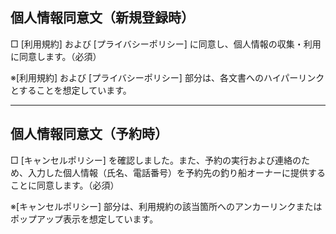 ## 個人情報同意文（新規登録時）

□ [利用規約] および [プライバシーポリシー] に同意し、個人情報の収集・利用に同意します。（必須）

※[利用規約] および [プライバシーポリシー] 部分は、各文書へのハイパーリンクとすることを想定しています。

---

## 個人情報同意文（予約時）

□ [キャンセルポリシー] を確認しました。また、予約の実行および連絡のため、入力した個人情報（氏名、電話番号）を予約先の釣り船オーナーに提供することに同意します。（必須）

※[キャンセルポリシー] 部分は、利用規約の該当箇所へのアンカーリンクまたはポップアップ表示を想定しています。
